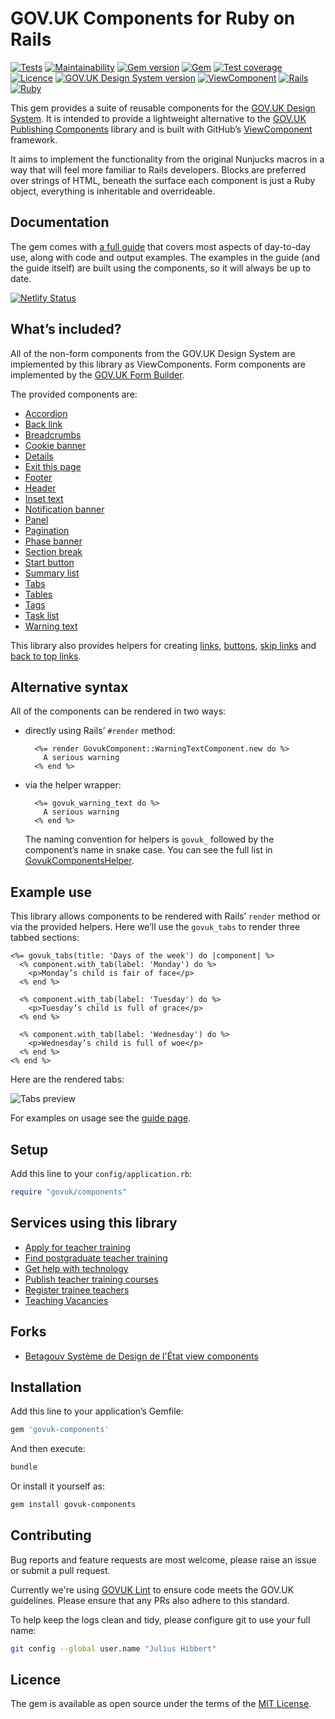 # GOV.UK Components for Ruby on Rails

[![Tests](https://github.com/x-govuk/govuk-components/workflows/Tests/badge.svg)](https://github.com/x-govuk/govuk-components/actions?query=workflow%3ATests)
[![Maintainability](https://api.codeclimate.com/v1/badges/cbcbc140f300b920d833/maintainability)](https://codeclimate.com/github/x-govuk/govuk-components/maintainability)
[![Gem version](https://badge.fury.io/rb/govuk-components.svg)](https://badge.fury.io/rb/govuk-components)
[![Gem](https://img.shields.io/gem/dt/govuk-components?logo=rubygems)](https://rubygems.org/gems/govuk-components)
[![Test coverage](https://api.codeclimate.com/v1/badges/cbcbc140f300b920d833/test_coverage)](https://codeclimate.com/github/x-govuk/govuk-components/test_coverage)
[![Licence](https://img.shields.io/github/license/x-govuk/govuk-components)](https://github.com/x-govuk/govuk-components/blob/main/LICENSE.txt)
[![GOV.UK Design System version](https://img.shields.io/badge/GOV.UK%20Design%20System-4.7.0-brightgreen)](https://design-system.service.gov.uk)
[![ViewComponent](https://img.shields.io/badge/ViewComponent-3.3.0-brightgreen)](https://viewcomponent.org/)
[![Rails](https://img.shields.io/badge/Rails-6.1.7%20%E2%95%B1%207.0.6-E16D6D)](https://weblog.rubyonrails.org/releases/)
[![Ruby](https://img.shields.io/badge/Ruby-3.0.6%20%20%E2%95%B1%203.1.4%20%20%E2%95%B1%203.2.2-E16D6D)](https://www.ruby-lang.org/en/downloads/)

This gem provides a suite of reusable components for the [GOV.UK Design System](https://design-system.service.gov.uk/). It is intended to provide a lightweight alternative to the [GOV.UK Publishing Components](https://github.com/alphagov/govuk_publishing_components) library and is built with GitHub’s [ViewComponent](https://github.com/github/view_component) framework.

It aims to implement the functionality from the original Nunjucks macros in a way that will feel more familiar to Rails developers. Blocks are preferred over strings of HTML, beneath the surface each component is just a Ruby object, everything is inheritable and overrideable.

## Documentation

The gem comes with [a full guide](https://govuk-components.netlify.app/) that covers most aspects of day-to-day use, along with code and output examples. The examples in the guide (and the guide itself) are built using the components, so it will always be up to date.

[![Netlify Status](https://api.netlify.com/api/v1/badges/d40a5a0a-b086-4c35-b046-97fbcbf9f219/deploy-status)](https://app.netlify.com/sites/govuk-components/deploys)

## What’s included?

All of the non-form components from the GOV.UK Design System are implemented by this library as ViewComponents. Form components are implemented by the [GOV.UK Form Builder](https://govuk-form-builder.netlify.app/).

The provided components are:

* [Accordion](https://govuk-components.netlify.app/components/accordion)
* [Back link](https://govuk-components.netlify.app/components/back-link)
* [Breadcrumbs](https://govuk-components.netlify.app/components/breadcrumbs)
* [Cookie banner](https://govuk-components.netlify.app/components/cookie-banner)
* [Details](https://govuk-components.netlify.app/components/details)
* [Exit this page](https://govuk-components.netlify.app/components/exit-this-page)
* [Footer](https://govuk-components.netlify.app/components/footer)
* [Header](https://govuk-components.netlify.app/components/header)
* [Inset text](https://govuk-components.netlify.app/components/inset-text)
* [Notification banner](https://govuk-components.netlify.app/components/notification-banner)
* [Panel](https://govuk-components.netlify.app/components/panel)
* [Pagination](https://govuk-components.netlify.app/components/pagination)
* [Phase banner](https://govuk-components.netlify.app/components/phase-banner)
* [Section break](https://govuk-components.netlify.app/components/section-break)
* [Start button](https://govuk-components.netlify.app/components/start-button)
* [Summary list](https://govuk-components.netlify.app/components/summary-list)
* [Tabs](https://govuk-components.netlify.app/components/tabs)
* [Tables](https://govuk-components.netlify.app/components/table)
* [Tags](https://govuk-components.netlify.app/components/tag)
* [Task list](https://govuk-components.netlify.app/components/task-list)
* [Warning text](https://govuk-components.netlify.app/components/warning-text)

This library also provides helpers for creating [links](https://govuk-components.netlify.app/helpers/link),
[buttons](https://govuk-components.netlify.app/helpers/button), [skip links](https://govuk-components.netlify.app/helpers/skip-link)
and [back to top links](https://govuk-components.netlify.app/helpers/back-to-top-link).

## Alternative syntax

All of the components can be rendered in two ways:

* directly using Rails’ `#render` method:

  ```erb
    <%= render GovukComponent::WarningTextComponent.new do %>
      A serious warning
    <% end %>
  ```

* via the helper wrapper:

  ```erb
    <%= govuk_warning_text do %>
      A serious warning
    <% end %>
  ```

  The naming convention for helpers is `govuk_` followed by the component’s name in snake case. You can see the full list in [GovukComponentsHelper](app/helpers/govuk_components_helper.rb).

## Example use

This library allows components to be rendered with Rails’ `render` method or via the provided helpers. Here we’ll use the `govuk_tabs` to render three tabbed sections:

```erb
<%= govuk_tabs(title: 'Days of the week') do |component| %>
  <% component.with_tab(label: 'Monday') do %>
    <p>Monday’s child is fair of face</p>
  <% end %>

  <% component.with_tab(label: 'Tuesday') do %>
    <p>Tuesday’s child is full of grace</p>
  <% end %>

  <% component.with_tab(label: 'Wednesday') do %>
    <p>Wednesday’s child is full of woe</p>
  <% end %>
<% end %>
```

Here are the rendered tabs:

![Tabs preview](docs/images/tabs.png)

For examples on usage see the [guide page](https://govuk-components.netlify.app/).

## Setup

Add this line to your `config/application.rb`:

```ruby
require "govuk/components"
```

## Services using this library

* [Apply for teacher training](https://github.com/DFE-Digital/apply-for-teacher-training)
* [Find postgraduate teacher training](https://github.com/DFE-Digital/find-teacher-training)
* [Get help with technology](https://github.com/DFE-Digital/get-help-with-tech)
* [Publish teacher training courses](https://github.com/DFE-Digital/publish-teacher-training)
* [Register trainee teachers](https://github.com/DFE-Digital/register-trainee-teachers)
* [Teaching Vacancies](https://github.com/DFE-Digital/teaching-vacancies)

## Forks

* [Betagouv Système de Design de l'État view components](https://betagouv.github.io/dsfr-view-components/)

## Installation

Add this line to your application’s Gemfile:

```ruby
gem 'govuk-components'
```

And then execute:

```sh
bundle
```

Or install it yourself as:

```sh
gem install govuk-components
```

## Contributing

Bug reports and feature requests are most welcome, please raise an issue or submit a pull request.

Currently we're using [GOVUK Lint](https://github.com/alphagov/govuk-lint) to ensure code meets the GOV.UK guidelines. Please ensure that any PRs also adhere to this standard.

To help keep the logs clean and tidy, please configure git to use your full name:

```sh
git config --global user.name "Julius Hibbert"
```

## Licence

The gem is available as open source under the terms of the [MIT License](https://opensource.org/licenses/MIT).
